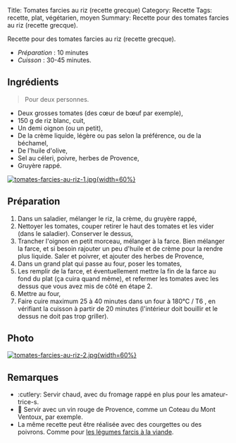 Title: Tomates farcies au riz (recette grecque)
Category: Recette
Tags: recette, plat, végétarien, moyen
Summary: Recette pour des tomates farcies au riz (recette grecque).

Recette pour des tomates farcies au riz (recette grecque).

- *Préparation* : 10 minutes
- *Cuisson* : 30-45 minutes.

## Ingrédients
> Pour deux personnes.

- Deux grosses tomates (des cœur de bœuf par exemple),
- 150 g de riz blanc, cuit,
- Un demi oignon (ou un petit),
- De la crème liquide, légère ou pas selon la préférence, ou de la béchamel,
- De l'huile d'olive,
- Sel au céleri, poivre, herbes de Provence,
- Gruyère rappé.

[![tomates-farcies-au-riz-1.jpg]({filename}images/tomates-farcies-au-riz-1.jpg){width=60%}]({filename}images/tomates-farcies-au-riz-1.jpg)


## Préparation
1. Dans un saladier, mélanger le riz, la crème, du gruyère rappé,
2. Nettoyer les tomates, couper retirer le haut des tomates et les vider (dans le saladier). Conserver le dessus,
3. Trancher l'oignon en petit morceau, mélanger à la farce. Bien mélanger la farce, et si besoin rajouter un peu d'huile et de crème pour la rendre plus liquide. Saler et poivrer, et ajouter des herbes de Provence,
4. Dans un grand plat qui passe au four, poser les tomates,
5. Les remplir de la farce, et éventuellement mettre la fin de la farce au fond du plat (ça cuira quand même), et refermer les tomates avec les dessus que vous avez mis de côté en étape 2.
6. Mettre au four,
7. Faire cuire maximum 25 à 40 minutes dans un four à 180°C / T6 <i class="fa fa-thermometer-full" aria-hidden="true"></i>, en vérifiant la cuisson à partir de 20 minutes (l'intérieur doit bouillir et le dessus ne doit pas trop griller).

## Photo
[![tomates-farcies-au-riz-2.jpg]({filename}images/tomates-farcies-au-riz-2.jpg){width=60%}]({filename}images/tomates-farcies-au-riz-2.jpg)

## Remarques
- :cutlery: Servir chaud, avec du fromage rappé en plus pour les amateur-trice-s.
- :wine_glass: Servir avec un vin rouge de Provence, comme un Coteau du Mont Ventoux, par exemple.
- La même recette peut être réalisée avec des courgettes ou des poivrons. Comme pour [les légumes farcis à la viande](tomates-et-courgettes-farcies.html).
